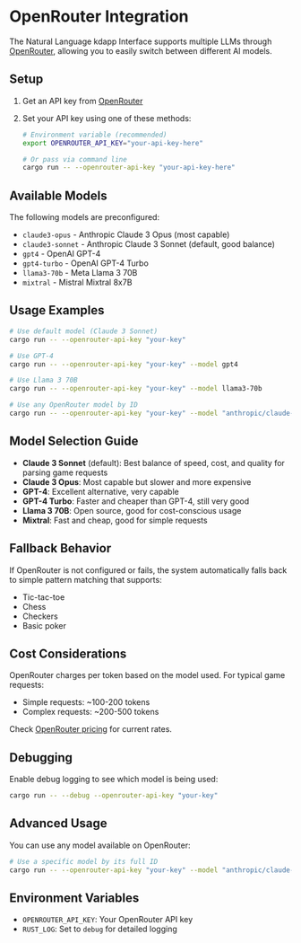 # OpenRouter Integration

The Natural Language kdapp Interface supports multiple LLMs through [OpenRouter](https://openrouter.ai/), allowing you to easily switch between different AI models.

## Setup

1. Get an API key from [OpenRouter](https://openrouter.ai/)

2. Set your API key using one of these methods:
   ```bash
   # Environment variable (recommended)
   export OPENROUTER_API_KEY="your-api-key-here"
   
   # Or pass via command line
   cargo run -- --openrouter-api-key "your-api-key-here"
   ```

## Available Models

The following models are preconfigured:

- `claude3-opus` - Anthropic Claude 3 Opus (most capable)
- `claude3-sonnet` - Anthropic Claude 3 Sonnet (default, good balance)
- `gpt4` - OpenAI GPT-4
- `gpt4-turbo` - OpenAI GPT-4 Turbo
- `llama3-70b` - Meta Llama 3 70B
- `mixtral` - Mistral Mixtral 8x7B

## Usage Examples

```bash
# Use default model (Claude 3 Sonnet)
cargo run -- --openrouter-api-key "your-key"

# Use GPT-4
cargo run -- --openrouter-api-key "your-key" --model gpt4

# Use Llama 3 70B
cargo run -- --openrouter-api-key "your-key" --model llama3-70b

# Use any OpenRouter model by ID
cargo run -- --openrouter-api-key "your-key" --model "anthropic/claude-3-haiku"
```

## Model Selection Guide

- **Claude 3 Sonnet** (default): Best balance of speed, cost, and quality for parsing game requests
- **Claude 3 Opus**: Most capable but slower and more expensive
- **GPT-4**: Excellent alternative, very capable
- **GPT-4 Turbo**: Faster and cheaper than GPT-4, still very good
- **Llama 3 70B**: Open source, good for cost-conscious usage
- **Mixtral**: Fast and cheap, good for simple requests

## Fallback Behavior

If OpenRouter is not configured or fails, the system automatically falls back to simple pattern matching that supports:
- Tic-tac-toe
- Chess
- Checkers
- Basic poker

## Cost Considerations

OpenRouter charges per token based on the model used. For typical game requests:
- Simple requests: ~100-200 tokens
- Complex requests: ~200-500 tokens

Check [OpenRouter pricing](https://openrouter.ai/models) for current rates.

## Debugging

Enable debug logging to see which model is being used:
```bash
cargo run -- --debug --openrouter-api-key "your-key"
```

## Advanced Usage

You can use any model available on OpenRouter:
```bash
# Use a specific model by its full ID
cargo run -- --openrouter-api-key "your-key" --model "anthropic/claude-2.1"
```

## Environment Variables

- `OPENROUTER_API_KEY`: Your OpenRouter API key
- `RUST_LOG`: Set to `debug` for detailed logging